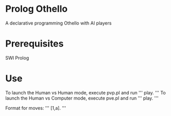 # Prolog Othello
A declarative programming Othello with AI players

# Prerequisites

SWI Prolog

# Use

To launch the Human vs Human mode, execute pvp.pl and run
'''
play.
'''
To launch the Human vs Computer mode, execute pve.pl and run
'''
play.
'''

Format for moves:
'''
[1,a].
'''

